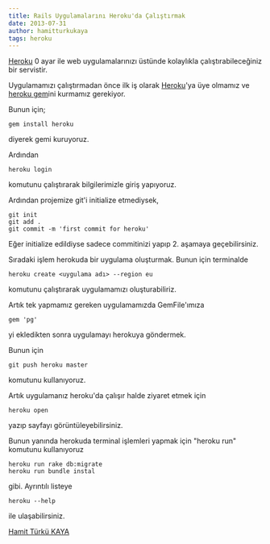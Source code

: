 ```yaml
---
title: Rails Uygulamalarını Heroku'da Çalıştırmak
date: 2013-07-31
author: hamitturkukaya
tags: heroku
---
```


[Heroku][1] 0 ayar ile web uygulamalarınızı üstünde kolaylıkla çalıştırabileceğiniz bir servistir.

Uygulamamızı çalıştırmadan önce ilk iş olarak [Heroku][1]'ya üye olmamız ve [heroku gem][2]ini kurmamız gerekiyor.

Bunun için;

    gem install heroku


diyerek gemi kuruyoruz.

Ardından

    heroku login


komutunu çalıştırarak bilgilerimizle giriş yapıyoruz.

Ardından projemize git'i initialize etmediysek,

    git init
    git add .
    git commit -m 'first commit for heroku'


Eğer initialize edildiyse sadece commitinizi yapıp 2. aşamaya geçebilirsiniz.

Sıradaki işlem herokuda bir uygulama oluşturmak. Bunun için terminalde

    heroku create <uygulama adı> --region eu


komutunu çalıştırarak uygulamamızı oluşturabiliriz.

Artık tek yapmamız gereken uygulamamızda GemFile'ımıza

    gem 'pg'


yi ekledikten sonra uygulamayı herokuya göndermek.

Bunun için

    git push heroku master


komutunu kullanıyoruz.

Artık uygulamanız heroku'da çalışır halde ziyaret etmek için

    heroku open


yazıp sayfayı görüntüleyebilirsiniz.

Bunun yanında herokuda terminal işlemleri yapmak için "heroku run" komutunu kullanıyoruz

    heroku run rake db:migrate
    heroku run bundle instal


gibi. Ayrıntılı listeye

    heroku --help


ile ulaşabilirsiniz.

 [1]: https://www.heroku.com/
 [2]: https://github.com/heroku/heroku

 [Hamit Türkü KAYA](http://twitter.com/hamitturkukaya)